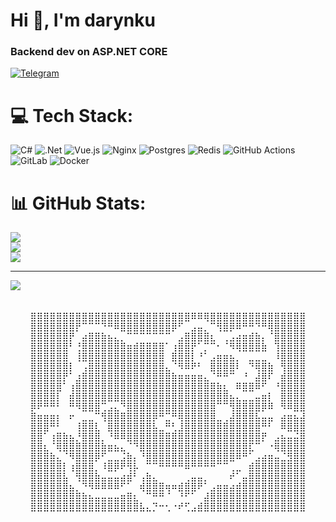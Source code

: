 <h1 >Hi 👋, I'm darynku</h1>
<h3 >Backend dev on ASP.NET CORE</h3>

<a href="https://t.me/wrlds_away" rel="nofollow"><img src="https://camo.githubusercontent.com/33b7a3b47b29771d21b2bb75547181d6aedad89f5d39e6f20a36aa498fc4f289/68747470733a2f2f696d672e736869656c64732e696f2f62616467652f54656c656772616d2d3030383843433f6c6f676f3d74656c656772616d266c6f676f436f6c6f723d7768697465267374796c653d666f722d7468652d6261646765" alt="Telegram" data-canonical-src="https://img.shields.io/badge/Telegram-0088CC?logo=telegram&amp;logoColor=white&amp;style=for-the-badge" style="max-width: 100%;"></a>

# 💻 Tech Stack:
![C#](https://img.shields.io/badge/c%23-%23239120.svg?style=for-the-badge&logo=csharp&logoColor=white) ![.Net](https://img.shields.io/badge/.NET-5C2D91?style=for-the-badge&logo=.net&logoColor=white) ![Vue.js](https://img.shields.io/badge/vue.js-%2335495e.svg?style=for-the-badge&logo=vuedotjs&logoColor=%234FC08D) ![Nginx](https://img.shields.io/badge/nginx-%23009639.svg?style=for-the-badge&logo=nginx&logoColor=white) ![Postgres](https://img.shields.io/badge/postgres-%23316192.svg?style=for-the-badge&logo=postgresql&logoColor=white) ![Redis](https://img.shields.io/badge/redis-%23DD0031.svg?style=for-the-badge&logo=redis&logoColor=white) ![GitHub Actions](https://img.shields.io/badge/github%20actions-%232671E5.svg?style=for-the-badge&logo=githubactions&logoColor=white) ![GitLab](https://img.shields.io/badge/gitlab-%23181717.svg?style=for-the-badge&logo=gitlab&logoColor=white) ![Docker](https://img.shields.io/badge/docker-%230db7ed.svg?style=for-the-badge&logo=docker&logoColor=white)
# 📊 GitHub Stats:
![](https://github-readme-stats.vercel.app/api?username=darynku&theme=blue-green&hide_border=false&include_all_commits=false&count_private=false)<br/>
![](https://github-readme-streak-stats.herokuapp.com/?user=darynku&theme=blue-green&hide_border=false)<br/>
![](https://github-readme-stats.vercel.app/api/top-langs/?username=darynku&theme=blue-green&hide_border=false&include_all_commits=false&count_private=false&layout=compact)

---
[![](https://visitcount.itsvg.in/api?id=darynku&icon=0&color=0)](https://visitcount.itsvg.in)

<!-- Proudly created with GPRM ( https://gprm.itsvg.in ) -->

<pre align="center">　 　 　 　 　 　 　 　 　 　 　 　 　 　 　 　 　 　 　　
⣿⣿⣿⣿⣿⣿⣿⣿⣿⣿⣿⣿⣿⣿⣿⣿⣿⣿⣿⣿⣿⣿⣿⣿⣿⠿⠿⢿⣿⣿⣿⣿⣿⣿⣿⣿⣿⣿⣿⣿⣿⣿⣿
⣿⣿⣿⣿⣿⣿⣿⡟⠉⠉⠉⠙⠛⠿⣿⣿⣿⣿⣿⣿⣿⣿⡿⠋⠀⣠⣤⡀⠉⢻⣿⡿⠿⠛⠛⠙⠛⢿⣿⣿⣿⣿⣿
⣿⣿⣿⣿⣿⣿⡟⠀⣴⣿⣿⣷⣦⣄⡀⠉⠉⠉⠉⠉⠉⠉⠀⣠⣿⣿⣿⣿⣆⠀⢀⣠⣴⣶⣾⣷⡄⠈⣿⣿⣿⣿⣿
⣿⣿⣿⣿⣿⣿⠃⢘⣿⣿⣿⣿⣿⣿⣿⣶⣾⣿⣿⣿⣿⠁⢰⣿⣿⡟⠁⡉⠉⠂⠈⠻⢿⣿⣿⣿⣷⠀⢹⣿⣿⣿⣿
⣿⣿⣿⣿⣿⣿⠀⢸⣿⣿⣿⣿⣿⣿⣿⣿⣿⣿⣿⣿⣿⠀⣿⣿⣿⡇⠘⠁⣠⣶⣶⣦⡀⠀⣀⣀⣀⠀⠸⣿⣿⣿⣿
⣿⣿⣿⣿⣿⣿⡇⠀⢠⣿⣿⣿⣿⣿⣿⣿⣿⣿⣿⣿⣿⣄⠈⠻⠿⠟⠃⠀⣿⣿⣿⣿⠇⠀⠙⢿⣿⣷⠀⢻⣿⣿⣿
⣿⣿⣿⣿⣿⡟⠁⣰⣿⣿⣿⣿⣿⣿⣿⣿⣿⣿⣿⣿⣿⣿⣷⣶⣶⣶⣶⣄⠈⠛⠛⠉⠀⠘⠀⣼⣿⠏⠀⣾⣿⣿⣿
⣿⣿⣿⣿⣿⠁⢰⣿⣿⣿⣿⣿⣿⣿⣿⣿⣿⣿⣿⣿⣿⣿⣿⣿⣿⣿⣿⣿⣿⣷⣆⠀⠿⣿⣿⠿⠋⠀⠘⣿⣿⣿⣿
⣿⣿⣿⣿⡇⠀⣾⣿⣿⣿⣿⣿⣿⣿⣿⣿⣿⣿⣿⣿⣿⣿⣿⣿⣿⣿⣿⣿⣿⣿⣿⣦⣄⣀⣀⣤⣶⡇⠀⣿⣿⣿⣿
⡿⠟⠛⠛⠃⠀⠛⠻⣿⣿⣿⢉⣠⣄⠙⣿⣿⣿⣿⣿⣿⣿⣿⣿⣿⣿⣿⣿⣿⠉⠉⢻⣿⣿⣿⣿⡿⠿⠀⠻⠿⣿⣿
⣿⣶⣶⣶⡆⠀⠖⠀⣀⣀⠉⢻⣿⣿⣿⣿⣿⣿⣿⡿⠛⣉⠛⢿⣿⣿⣿⣿⣿⣀⢀⣼⣿⣿⣿⣧⣤⣤⠀⣴⣶⣦⣼
⣿⣿⣿⠛⠃⠀⠀⢸⣿⣿⣇⠀⣿⣿⣿⣿⣿⣿⣿⣧⣀⠛⢃⣸⣿⣿⣿⣿⣿⣿⣿⣿⣿⣿⣿⣿⠛⠃⠀⠿⣿⣿⣿
⣿⣿⠁⢰⣿⣷⣦⡘⣿⣿⣿⡀⠘⠿⠿⣿⣿⣿⣿⣿⣿⣿⣿⣿⣿⣿⣿⣿⣿⣿⣿⣿⣿⣿⣿⣿⡟⠀⣠⣦⣤⣬⣿
⣿⣿⣆⠈⢿⣿⣿⣿⣿⣿⣿⣷⣶⣦⣄⠈⠙⣿⣿⣿⣿⣿⣿⣿⣿⣿⣿⣿⣿⣿⣿⣿⣿⣿⣏⠉⠀⠐⢿⣿⣿⣿⣿
⣿⣿⣿⣷⣄⠈⠻⣿⣿⣿⡿⠋⣀⣀⣨⣷⡄⠘⣿⣿⣿⣿⣿⣿⣿⣿⣿⣿⣿⣿⣿⣿⠿⠛⠁⣠⣴⣶⣤⣈⣻⣿⣿
⣿⣿⣿⣿⣿⡇⢰⣿⣿⣿⡀⠸⣿⡿⠟⢻⡧⠀⠉⠉⠛⠛⠛⠛⠿⠛⠛⠛⠛⠉⠉⢀⣀⠀⣾⣿⣿⣿⣿⣿⣿⣿⣿
⣿⣿⣿⣿⣿⣧⠀⢻⣿⣿⣷⣤⣤⣤⣴⣾⠃⢠⣷⣄⠀⠀⠀⠀⢀⣤⣤⡀⠀⠀⠀⠞⠁⣤⣿⣿⣿⣿⣿⣿⣿⣿⣿
⣿⣿⣿⣿⣿⣿⣦⡀⠙⠻⠿⠿⠿⠿⠋⠁⠀⢾⣿⣿⣿⢶⠶⣾⣿⣿⠟⠁⣠⣶⣶⣴⣾⣿⣿⣿⣿⣿⣿⣿⣿⣿⣿
⣿⣿⣿⣿⣿⣿⣿⣿⣷⣦⣤⣤⣤⣤⣶⣿⣆⠀⠉⠛⠛⠈⠀⠘⠋⠁⠀⣼⣿⣿⣿⣿⣿⣿⣿⣿⣿⣿⣿⣿⣿⣿⣿
⣿⣿⣿⣿⣿⣿⣿⣿⣿⣿⣿⣿⣿⣿⣿⣿⣿⣧⣄⡙⠒⢂⠐⠞⢋⣠⣾⣿⣿⣿⣿⣿⣿⣿⣿⣿⣿⣿⣿⣿⣿⣿⣿
</pre>
